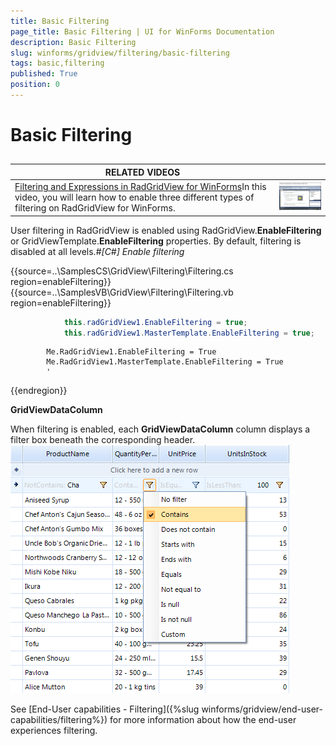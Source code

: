 ```yaml
---
title: Basic Filtering
page_title: Basic Filtering | UI for WinForms Documentation
description: Basic Filtering
slug: winforms/gridview/filtering/basic-filtering
tags: basic,filtering
published: True
position: 0
---
```


# Basic Filtering



## 


| RELATED VIDEOS |  |
| ------ | ------ |
|[Filtering and Expressions in RadGridView for WinForms](http://tv.telerik.com/watch/winforms/filtering-expressions-in-radgridview-for-winforms)In this video, you will learn how to enable three different types of filtering on RadGridView for WinForms.|![gridview-filtering-basic-filtering 001](images/gridview-filtering-basic-filtering001.png)|

User filtering in RadGridView is enabled using RadGridView.__EnableFiltering__ or GridViewTemplate.__EnableFiltering__
        properties. By default, filtering is disabled at all levels.#_[C#] Enable filtering_

	



{{source=..\SamplesCS\GridView\Filtering\Filtering.cs region=enableFiltering}} 
{{source=..\SamplesVB\GridView\Filtering\Filtering.vb region=enableFiltering}} 

````C#
            this.radGridView1.EnableFiltering = true;
            this.radGridView1.MasterTemplate.EnableFiltering = true;
````
````VB.NET
        Me.RadGridView1.EnableFiltering = True
        Me.RadGridView1.MasterTemplate.EnableFiltering = True
        '
````

{{endregion}} 




__GridViewDataColumn__

When filtering is enabled, each __GridViewDataColumn__ column displays a filter box beneath the corresponding header. ![gridview-filtering-basic-filtering 002](images/gridview-filtering-basic-filtering002.png)

See [End-User capabilities - Filtering]({%slug winforms/gridview/end-user-capabilities/filtering%}) for more information about how the end-user experiences filtering.

